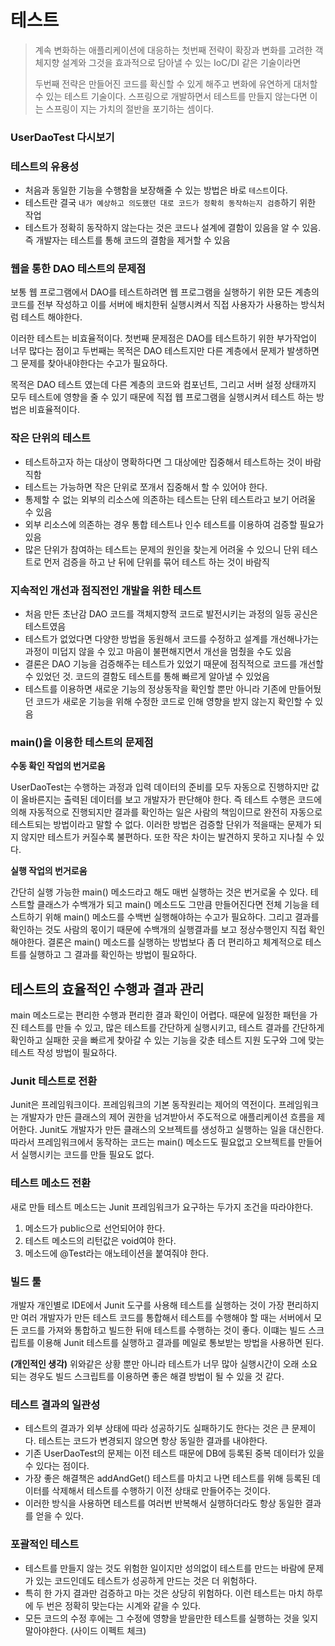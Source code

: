 # 테스트
> 계속 변화하는 애플리케이션에 대응하는 첫번째 전략이 확장과 변화를 고려한 객체지향 설계와 그것을 효과적으로 담아낼 수 있는 IoC/DI 같은 기술이라면
> 
> 두번째 전략은 만들어진 코드를 확신할 수 있게 해주고 변화에 유연하게 대처할 수 있는 테스트 기술이다. 스프링으로 개발하면서 테스트를 만들지 않는다면 이는 스프링이 지는 가치의 절반을 포기하는 셈이다.
> 

### UserDaoTest 다시보기

### 테스트의 유용성
- 처음과 동일한 기능을 수행함을 보장해줄 수 있는 방법은 바로 `테스트`이다.
- 테스트란 결국 `내가 예상하고 의도했던 대로 코드가 정확히 동작하는지 검증`하기 위한 작업
- 테스트가 정확히 동작하지 않는다는 것은 코드나 설계에 결함이 있음을 알 수 있음. 즉 개발자는 테스트를 통해 코드의 결함을 제거할 수 있음

### 웹을 통한 DAO 테스트의 문제점
보통 웹 프로그램에서 DAO를 테스트하려면 웹 프로그램을 실행하기 위한 모든 계층의 코드를 전부 작성하고 
이를 서버에 배치한뒤 실행시켜서 직접 사용자가 사용하는 방식처럼 테스트 해야한다.

이러한 테스트는 비효율적이다. 첫번째 문제점은 DAO를 테스트하기 위한 부가작업이 너무 많다는 점이고 
두번째는 목적은 DAO 테스트지만 다른 계층에서 문제가 발생하면 그 문제를 찾아내야한다는 수고가 필요하다. 

목적은 DAO 테스트 였는데 다른 계층의 코드와 컴포넌트, 그리고 서버 설정 상태까지 모두 테스트에 영향을 줄 수 있기 때문에 
직접 웹 프로그램을 실행시켜서 테스트 하는 방법은 비효율적이다.


### 작은 단위의 테스트 
- 테스트하고자 하는 대상이 명확하다면 그 대상에만 집중해서 테스트하는 것이 바람직함
- 테스트는 가능하면 작은 단위로 쪼개서 집중해서 할 수 있어야 한다.
- 통제할 수 없는 외부의 리소스에 의존하는 테스트는 단위 테스트라고 보기 어려울 수 있음
- 외부 리소스에 의존하는 경우 통합 테스트나 인수 테스트를 이용하여 검증할 필요가 있음
- 많은 단위가 참여하는 테스트는 문제의 원인을 찾는게 어려울 수 있으니 단위 테스트로 먼저 검증을 하고 난 뒤에 단위를 묶어 테스트 하는 것이 바람직

### 지속적인 개선과 점직전인 개발을 위한 테스트
- 처음 만든 초난감 DAO 코드를 객체지향적 코드로 발전시키는 과정의 일등 공신은 테스트였음
- 테스트가 없었다면 다양한 방법을 동원해서 코드를 수정하고 설계를 개선해나가는 과정이 미덥지 않을 수 있고 마음이 불편해지면서 개선을 멈췄을 수도 있음
- 결론은 DAO 기능을 검증해주는 테스트가 있었기 때문에 점직적으로 코드를 개선할 수 있었던 것. 코드의 결함도 테스트를 통해 빠르게 알아낼 수 있었음
- 테스트를 이용하면 새로운 기능의 정상동작을 확인할 뿐만 아니라 기존에 만들어뒀던 코드가 새로운 기능을 위해 수정한 코드로 인해 영향을 받지 않는지 확인할 수 있음

### main()을 이용한 테스트의 문제점


**수동 확인 작업의 번거로움**

UserDaoTest는 수행하는 과정과 입력 데이터의 준비를 모두 자동으로 진행하지만 값이 올바른지는 출력된 데이터를 보고 개발자가 판단해야 한다.
즉 테스트 수행은 코드에 의해 자동적으로 진행되지만 결과를 확인하는 일은 사람의 책임이므로 완전히 자동으로 테스트되는 방법이라고 말할 수 없다.
이러한 방법은 검증할 단위가 적을때는 문제가 되지 않지만 테스트가 커질수록 불편하다. 또한 작은 차이는 발견하지 못하고 지나칠 수 있다.

**실행 작업의 번거로움**

간단히 실행 가능한 main() 메소드라고 해도 매번 실행하는 것은 번거로울 수 있다. 테스트할 클래스가 수백개가 되고 main() 메소드도 그만큼
만들어진다면 전체 기능을 테스트하기 위해 main() 메소드를 수백번 실행해야하는 수고가 필요하다. 그리고 결과를 확인하는 것도 사람의 몫이기 때문에
수백개의 실행결과를 보고 정상수행인지 직접 확인해야한다. 결론은 main() 메소드를 실행하는 방법보다 좀 더 편리하고 체계적으로 테스트를 실행하고 그 결과를 확인하는
방법이 필요하다.

## 테스트의 효율적인 수행과 결과 관리
main 메소드로는 편리한 수행과 편리한 결과 확인이 어렵다. 때문에 일정한 패턴을 가진 테스트를 만들 수 있고, 많은 테스트를 간단하게 실행시키고, 
테스트 결과를 간단하게 확인하고 실패한 곳을 빠르게 찾아갈 수 있는 기능을 갖춘 테스트 지원 도구와 그에 맞는 테스트 작성 방법이 필요하다.

### Junit 테스트로 전환
Junit은 프레임워크이다. 프레임워크의 기본 동작원리는 제어의 역전이다. 프레임워크는 개발자가 만든 클래스의 제어 권한을 넘겨받아서 주도적으로 애플리케이션 흐름을 제어한다. 
Junit도 개발자가 만든 클래스의 오브젝트를 생성하고 실행하는 일을 대신한다. 따라서 프레임워크에서 동작하는 코드는
main() 메소드도 필요없고 오브젝트를 만들어서 실행시키는 코드를 만들 필요도 없다.


### 테스트 메소드 전환

새로 만들 테스트 메소드는 Junit 프레임워크가 요구하는 두가지 조건을 따라야한다.

1. 메소드가 public으로 선언되어야 한다.
2. 테스트 메소드의 리턴값은 void여야 한다.
2. 메소드에 @Test라는 애노테이션을 붙여줘야 한다.

### 빌드 툴
개발자 개인별로 IDE에서 Junit 도구를 사용해 테스트를 실행하는 것이 가장 편리하지만 여러 개발자가 만든 테스트 코드를 통합해서 
테스트를 수행해야 할 때는 서버에서 모든 코드를 가져와 통합하고 빌드한 뒤애 테스트를 수행하는 것이 좋다. 이떄는 빌드 스크립트를 이용해 Junit 테스트를
실행하고 결과를 메일로 통보받는 방법을 사용하면 된다. 

**(개인적인 생각)** 위와같은 상황 뿐만 아니라 테스트가 너무 많아 실행시간이 오래 소요되는 경우도 빌드 스크립트를 이용하면 좋은 해결 방법이 될 수 있을 것 같다.

### 테스트 결과의 일관성
- 테스트의 결과가 외부 상태에 따라 성공하기도 실패하기도 한다는 것은 큰 문제이다. 테스트는 코드가 변경되지 않으면 항상 동일한 결과를 내야한다.
- 기존 UserDaoTest의 문제는 이전 테스트 때문에 DB에 등록된 중복 데이터가 있을 수 있다는 점이다.
- 가장 좋은 해결책은 addAndGet() 테스트를 마치고 나면 테스트를 위해 등록된 데이터를 삭제해서 테스트를 수행하기 이전 상태로 만들어주는 것이다.
- 이러한 방식을 사용하면 테스트를 여러번 반복해서 실행하더라도 항상 동일한 결과를 얻을 수 있다.

### 포괄적인 테스트
- 테스트를 만들지 않는 것도 위험한 일이지만 성의없이 테스트를 만드는 바람에 문제가 있는 코드인데도 테스트가 성공하게 만드는 것은 더 위험하다.
- 특히 한 가지 결과만 검증하고 마는 것은 상당히 위험하다. 이런 테스트는 마치 하루에 두 번은 정확히 맞는다는 시계와 같을 수 있다.
- 모든 코드의 수정 후에는 그 수정에 영향을 받을만한 테스트를 실행하는 것을 잊지 말아야한다. (사이드 이펙트 체크)


